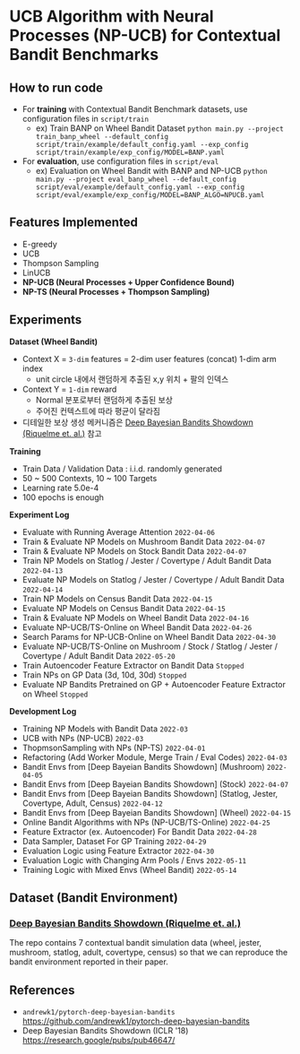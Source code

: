 # UCB Algorithm with Neural Processes (NP-UCB) for Contextual Bandit Benchmarks


## How to run code

- For **training** with Contextual Bandit Benchmark datasets, use configuration files in `script/train`
  - ex) Train BANP on Wheel Bandit Dataset
  `python main.py --project train_banp_wheel --default_config script/train/example/default_config.yaml --exp_config script/train/example/exp_config/MODEL=BANP.yaml`
- For **evaluation**, use configuration files in `script/eval`
  - ex) Evaluation on Wheel Bandit with BANP and NP-UCB
  `python main.py --project eval_banp_wheel --default_config script/eval/example/default_config.yaml --exp_config script/eval/example/exp_config/MODEL=BANP_ALGO=NPUCB.yaml`


## Features Implemented

- E-greedy
- UCB
- Thompson Sampling
- LinUCB
- **NP-UCB (Neural Processes + Upper Confidence Bound)**
- **NP-TS (Neural Processes + Thompson Sampling)**


## Experiments

**Dataset (Wheel Bandit)**
  - Context X = `3-dim` features = 2-dim user features (concat) 1-dim arm index
    - unit circle 내에서 랜덤하게 추출된 x,y 위치 + 팔의 인덱스
  - Context Y = `1-dim` reward
    - Normal 분포로부터 랜덤하게 추출된 보상
    - 주어진 컨텍스트에 따라 평균이 달라짐
  - 디테일한 보상 생성 메커니즘은 [Deep Bayesian Bandits Showdown (Riquelme et. al.)](https://github.com/andrewk1/pytorch-deep-bayesian-bandits) 참고

**Training**
  - Train Data / Validation Data : i.i.d. randomly generated
  - 50 ~ 500 Contexts, 10 ~ 100 Targets
  - Learning rate 5.0e-4
  - 100 epochs is enough
      
**Experiment Log**
- Evaluate with Running Average Attention                                                                 `2022-04-06`
- Train & Evaluate NP Models on Mushroom Bandit Data                                                      `2022-04-07`
- Train & Evaluate  NP Models on Stock Bandit Data                                                        `2022-04-07`
- Train NP Models on Statlog / Jester / Covertype / Adult Bandit Data                                     `2022-04-13`
- Evaluate NP Models on Statlog / Jester / Covertype / Adult Bandit Data                                  `2022-04-14`
- Train NP Models on Census Bandit Data                                                                   `2022-04-15`
- Evaluate NP Models on Census Bandit Data                                                                `2022-04-15`
- Train & Evaluate NP Models on Wheel Bandit Data                                                         `2022-04-16`
- Evaluate NP-UCB/TS-Online on Wheel Bandit Data                                                       `2022-04-26`
- Search Params for NP-UCB-Online on Wheel Bandit Data                                                    `2022-04-30`
- Evaluate NP-UCB/TS-Online on Mushroom / Stock / Statlog / Jester / Covertype / Adult Bandit Data     `2022-05-20`
- Train Autoencoder Feature Extractor on Bandit Data                                                      `Stopped`
- Train NPs on GP Data (3d, 10d, 30d)                                                                     `Stopped`
- Evaluate NP Bandits Pretrained on GP + Autoencoder Feature Extractor on Wheel                           `Stopped`

**Development Log**
- Training NP Models with Bandit Data                                                                     `2022-03`
- UCB with NPs (NP-UCB)                                                                                   `2022-03`
- ThopmsonSampling with NPs (NP-TS)                                                                       `2022-04-01`
- Refactoring (Add Worker Module, Merge Train / Eval Codes)                                               `2022-04-03`
- Bandit Envs from [Deep Bayeian Bandits Showdown] (Mushroom)                                             `2022-04-05`
- Bandit Envs from [Deep Bayeian Bandits Showdown] (Stock)                                                `2022-04-07`
- Bandit Envs from [Deep Bayeian Bandits Showdown] (Statlog, Jester, Covertype, Adult, Census)            `2022-04-12`
- Bandit Envs from [Deep Bayeian Bandits Showdown] (Wheel)                                                `2022-04-15`
- Online Bandit Algorithms with NPs (NP-UCB/TS-Online)                                                 `2022-04-25`
- Feature Extractor (ex. Autoencoder) For Bandit Data                                                     `2022-04-28`
- Data Sampler, Dataset For GP Training                                                                   `2022-04-29`
- Evaluation Logic using Feature Extractor                                                                `2022-04-30`
- Evaluation Logic with Changing Arm Pools / Envs                                                         `2022-05-11`
- Training Logic with Mixed Envs (Wheel Bandit)                                                           `2022-05-14`


## Dataset (Bandit Environment)

### [Deep Bayesian Bandits Showdown (Riquelme et. al.)](https://github.com/andrewk1/pytorch-deep-bayesian-bandits)
The repo contains 7 contextual bandit simulation data (wheel, jester, mushroom, statlog, adult, covertype, census) so that we can reproduce the bandit environment reported in their paper.


## References

- `andrewk1/pytorch-deep-bayesian-bandits` https://github.com/andrewk1/pytorch-deep-bayesian-bandits
- Deep Bayesian Bandits Showdown (ICLR '18) https://research.google/pubs/pub46647/
